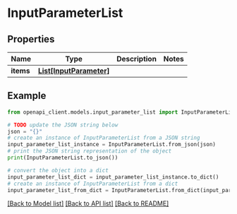 # InputParameterList


## Properties

Name | Type | Description | Notes
------------ | ------------- | ------------- | -------------
**items** | [**List[InputParameter]**](InputParameter.md) |  | 

## Example

```python
from openapi_client.models.input_parameter_list import InputParameterList

# TODO update the JSON string below
json = "{}"
# create an instance of InputParameterList from a JSON string
input_parameter_list_instance = InputParameterList.from_json(json)
# print the JSON string representation of the object
print(InputParameterList.to_json())

# convert the object into a dict
input_parameter_list_dict = input_parameter_list_instance.to_dict()
# create an instance of InputParameterList from a dict
input_parameter_list_from_dict = InputParameterList.from_dict(input_parameter_list_dict)
```
[[Back to Model list]](../README.md#documentation-for-models) [[Back to API list]](../README.md#documentation-for-api-endpoints) [[Back to README]](../README.md)



